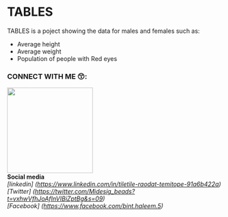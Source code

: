 # TABLES
TABLES  is a poject showing the data for males and females such as:
- Average height
- Average weight
- Population of people with Red eyes


### CONNECT WITH ME 😙: 
 <img src="https://github.com/Tiletile/Form/assets/112613295/81c2e1f6-455f-456e-a023-e79eb56f58eb" width="200px" height="200px"/> <br>
**Social media** <br>
*[linkedin] (https://www.linkedin.com/in/tiletile-raodat-temitope-91a6b422a)* <br>
*[Twitter] (https://twitter.com/Midesig_beads?t=vxhwVfhJoAfInVIBiZptBg&s=09)* <br>
*[Facebook] (https://www.facebook.com/bint.haleem.5)* <br>

